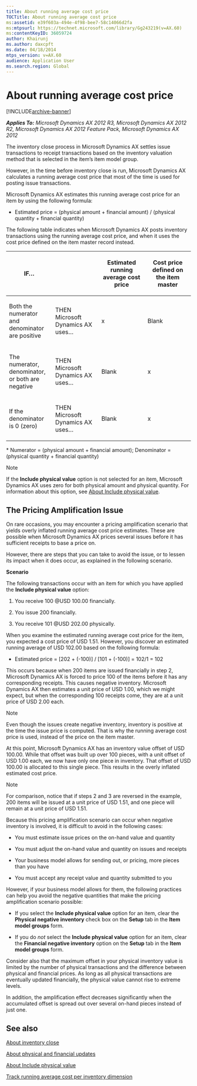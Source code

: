 ```yaml
---
title: About running average cost price
TOCTitle: About running average cost price
ms:assetid: e39f603a-494e-4f98-bee7-58c14066d2fa
ms:mtpsurl: https://technet.microsoft.com/library/Gg243219(v=AX.60)
ms:contentKeyID: 36059724
author: Khairunj
ms.author: daxcpft
ms.date: 04/18/2014
mtps_version: v=AX.60
audience: Application User
ms.search.region: Global
---
```


# About running average cost price 


[!INCLUDE[archive-banner](includes/archive-banner.md)]


_**Applies To:** Microsoft Dynamics AX 2012 R3, Microsoft Dynamics AX 2012 R2, Microsoft Dynamics AX 2012 Feature Pack, Microsoft Dynamics AX 2012_

The inventory close process in Microsoft Dynamics AX settles issue transactions to receipt transactions based on the inventory valuation method that is selected in the item’s item model group.

However, in the time before inventory close is run, Microsoft Dynamics AX calculates a running average cost price that most of the time is used for posting issue transactions.

Microsoft Dynamics AX estimates this running average cost price for an item by using the following formula:

  - Estimated price = (physical amount + financial amount) / (physical quantity + financial quantity)

The following table indicates when Microsoft Dynamics AX posts inventory transactions using the running average cost price, and when it uses the cost price defined on the item master record instead.

<table>
<colgroup>
<col style="width: 25%" />
<col style="width: 25%" />
<col style="width: 25%" />
<col style="width: 25%" />
</colgroup>
<thead>
<tr class="header">
<th><p>IF…</p></th>
<th><p></p></th>
<th><p>Estimated running average cost price</p></th>
<th><p>Cost price defined on the item master</p></th>
</tr>
</thead>
<tbody>
<tr class="odd">
<td><p>Both the numerator and denominator are positive</p></td>
<td><p>THEN Microsoft Dynamics AX uses…</p></td>
<td><p>x</p></td>
<td><p>Blank</p></td>
</tr>
<tr class="even">
<td><p>The numerator, denominator, or both are negative</p></td>
<td><p>THEN Microsoft Dynamics AX uses…</p></td>
<td><p>Blank</p></td>
<td><p>x</p></td>
</tr>
<tr class="odd">
<td><p>If the denominator is 0 (zero)</p></td>
<td><p>THEN Microsoft Dynamics AX uses…</p></td>
<td><p>Blank</p></td>
<td><p>x</p></td>
</tr>
</tbody>
</table>


\* Numerator = (physical amount + financial amount); Denominator = (physical quantity + financial quantity)


> [!NOTE]
> <P>If the <STRONG>Include physical value</STRONG> option is not selected for an item, Microsoft Dynamics AX uses zero for both physical amount and physical quantity. For information about this option, see <A href="about-include-physical-value.md">About Include physical value</A>.</P>



## The Pricing Amplification Issue

On rare occasions, you may encounter a pricing amplification scenario that yields overly inflated running average cost price estimates. These are possible when Microsoft Dynamics AX prices several issues before it has sufficient receipts to base a price on.

However, there are steps that you can take to avoid the issue, or to lessen its impact when it does occur, as explained in the following scenario.

**Scenario**

The following transactions occur with an item for which you have applied the **Include physical value** option:

1.  You receive 100 @USD 100.00 financially.

2.  You issue 200 financially.

3.  You receive 101 @USD 202.00 physically.

When you examine the estimated running average cost price for the item, you expected a cost price of USD 1.51. However, you discover an estimated running average of USD 102.00 based on the following formula:

  - Estimated price = \[202 + (-100)\] / \[101 + (-100)\] = 102/1 = 102

This occurs because when 200 items are issued financially in step 2, Microsoft Dynamics AX is forced to price 100 of the items before it has any corresponding receipts. This causes negative inventory. Microsoft Dynamics AX then estimates a unit price of USD 1.00, which we might expect, but when the corresponding 100 receipts come, they are at a unit price of USD 2.00 each.


> [!NOTE]
> <P>Even though the issues create negative inventory, inventory is positive at the time the issue price is computed. That is why the running average cost price is used, instead of the price on the item master.</P>



At this point, Microsoft Dynamics AX has an inventory value offset of USD 100.00. While that offset was built up over 100 pieces, with a unit offset of USD 1.00 each, we now have only one piece in inventory. That offset of USD 100.00 is allocated to this single piece. This results in the overly inflated estimated cost price.


> [!NOTE]
> <P>For comparison, notice that if steps 2 and 3 are reversed in the example, 200 items will be issued at a unit price of USD 1.51, and one piece will remain at a unit price of USD 1.51.</P>



Because this pricing amplification scenario can occur when negative inventory is involved, it is difficult to avoid in the following cases:

  - You must estimate issue prices on the on-hand value and quantity

  - You must adjust the on-hand value and quantity on issues and receipts

  - Your business model allows for sending out, or pricing, more pieces than you have

  - You must accept any receipt value and quantity submitted to you

However, if your business model allows for them, the following practices can help you avoid the negative quantities that make the pricing amplification scenario possible:

  - If you select the **Include physical value** option for an item, clear the **Physical negative inventory** check box on the **Setup** tab in the **Item model groups** form.

  - If you do *not* select the **Include physical value** option for an item, clear the **Financial negative inventory** option on the **Setup** tab in the **Item model groups** form.

Consider also that the maximum offset in your physical inventory value is limited by the number of physical transactions and the difference between physical and financial prices. As long as all physical transactions are eventually updated financially, the physical value cannot rise to extreme levels.

In addition, the amplification effect decreases significantly when the accumulated offset is spread out over several on-hand pieces instead of just one.

## See also

[About inventory close](about-inventory-close.md)

[About physical and financial updates](about-physical-and-financial-updates.md)

[About Include physical value](about-include-physical-value.md)

[Track running average cost per inventory dimension](track-running-average-cost-per-inventory-dimension.md)

  


